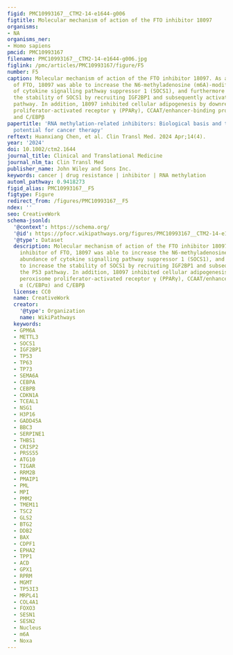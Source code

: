 ```yaml
---
figid: PMC10993167__CTM2-14-e1644-g006
figtitle: Molecular mechanism of action of the FTO inhibitor 18097
organisms:
- NA
organisms_ner:
- Homo sapiens
pmcid: PMC10993167
filename: PMC10993167__CTM2-14-e1644-g006.jpg
figlink: /pmc/articles/PMC10993167/figure/F5
number: F5
caption: Molecular mechanism of action of the FTO inhibitor 18097. As a potent inhibitor
  of FTO, 18097 was able to increase the N6‐methyladenosine (m6A)‐modified abundance
  of cytokine signalling pathway suppressor 1 (SOCS1), and furthermore to increase
  the stability of SOCS1 by recruiting IGF2BP1 and subsequently activating the P53
  pathway. In addition, 18097 inhibited cellular adipogenesis by downregulating peroxisome
  proliferator‐activated receptor γ (PPARγ), CCAAT/enhancer‐binding protein α (C/EBPα)
  and C/EBPβ
papertitle: 'RNA methylation‐related inhibitors: Biological basis and therapeutic
  potential for cancer therapy'
reftext: Huanxiang Chen, et al. Clin Transl Med. 2024 Apr;14(4).
year: '2024'
doi: 10.1002/ctm2.1644
journal_title: Clinical and Translational Medicine
journal_nlm_ta: Clin Transl Med
publisher_name: John Wiley and Sons Inc.
keywords: cancer | drug resistance | inhibitor | RNA methylation
automl_pathway: 0.9418273
figid_alias: PMC10993167__F5
figtype: Figure
redirect_from: /figures/PMC10993167__F5
ndex: ''
seo: CreativeWork
schema-jsonld:
  '@context': https://schema.org/
  '@id': https://pfocr.wikipathways.org/figures/PMC10993167__CTM2-14-e1644-g006.html
  '@type': Dataset
  description: Molecular mechanism of action of the FTO inhibitor 18097. As a potent
    inhibitor of FTO, 18097 was able to increase the N6‐methyladenosine (m6A)‐modified
    abundance of cytokine signalling pathway suppressor 1 (SOCS1), and furthermore
    to increase the stability of SOCS1 by recruiting IGF2BP1 and subsequently activating
    the P53 pathway. In addition, 18097 inhibited cellular adipogenesis by downregulating
    peroxisome proliferator‐activated receptor γ (PPARγ), CCAAT/enhancer‐binding protein
    α (C/EBPα) and C/EBPβ
  license: CC0
  name: CreativeWork
  creator:
    '@type': Organization
    name: WikiPathways
  keywords:
  - GPM6A
  - METTL3
  - SOCS1
  - IGF2BP1
  - TP53
  - TP63
  - TP73
  - SEMA6A
  - CEBPA
  - CEBPB
  - CDKN1A
  - TCEAL1
  - NSG1
  - H3P16
  - GADD45A
  - BBC3
  - SERPINE1
  - THBS1
  - CRISP2
  - PRSS55
  - ATG10
  - TIGAR
  - RRM2B
  - PMAIP1
  - PML
  - MPI
  - PMM2
  - TMEM11
  - TSC2
  - GLS2
  - BTG2
  - DDB2
  - BAX
  - CDPF1
  - EPHA2
  - TPP1
  - ACD
  - GPX1
  - RPRM
  - MGMT
  - TP53I3
  - MRPL41
  - COL4A1
  - FOXO3
  - SESN1
  - SESN2
  - Nucleus
  - m6A
  - Noxa
---
```

